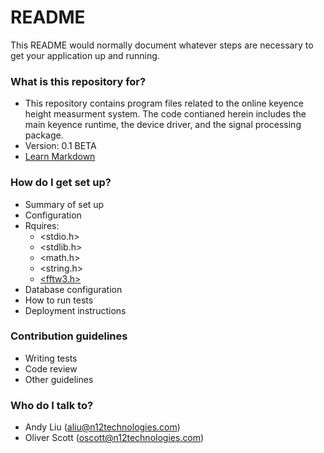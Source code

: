 # README #

This README would normally document whatever steps are necessary to get your application up and running.

### What is this repository for? ###

* This repository contains program files related to the online keyence height measurment system. The code contianed herein includes the main keyence runtime, the device driver, and the signal processing package. 
* Version: 0.1 BETA
* [Learn Markdown](https://bitbucket.org/tutorials/markdowndemo)

### How do I get set up? ###

* Summary of set up
* Configuration
* Rquires: 
	- <stdio.h>
	- <stdlib.h>
	- <math.h>
	- <string.h>
	- [<fftw3.h>](http://www.fftw.org/download.html)
* Database configuration
* How to run tests
* Deployment instructions

### Contribution guidelines ###

* Writing tests
* Code review
* Other guidelines

### Who do I talk to? ###

* Andy Liu (aliu@n12technologies.com)
* Oliver Scott (oscott@n12technologies.com)
